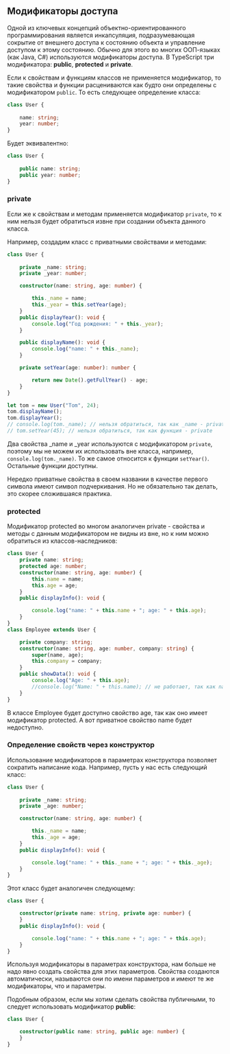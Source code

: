## Модификаторы доступа

Одной из ключевых концепций объектно-ориентированного программирования является инкапсуляция, подразумевающая сокрытие от внешнего доступа к состоянию 
объекта и управление доступом к этому состоянию. Обычно для этого во многих ООП-языках (как Java, C#) используются модификаторы доступа. 
В TypeScript три модификатора: **public**, **protected** и **private**.

Если к свойствам и функциям классов не применяется модификатор, то такие свойства и функции расцениваются как будто они определены с модификатором 
`public`. То есть следующее определение класса:

```ts
class User {
    
    name: string;
    year: number;
}
```

Будет эквивалентно:

```ts
class User {
    
    public name: string;
    public year: number;
}
```

### private

Если же к свойствам и методам применяется модификатор `private`, то к ним нельзя будет обратиться извне при создании объекта данного класса.

Например, создадим класс с приватными свойствами и методами:

```ts
class User {
    
    private _name: string;
    private _year: number;

    constructor(name: string, age: number) {

        this._name = name;
        this._year = this.setYear(age);
    }
    public displayYear(): void {
        console.log("Год рождения: " + this._year);
    }

    public displayName(): void {
        console.log("name: " + this._name);
    }

    private setYear(age: number): number {

        return new Date().getFullYear() - age;
    }
}

let tom = new User("Tom", 24);
tom.displayName();
tom.displayYear();
// console.log(tom._name); // нельзя обратиться, так как _name - private
// tom.setYear(45); // нельзя обратиться, так как функция - private
```

Два свойства _name и _year используются с модификатором `private`, поэтому мы не можем их использовать вне класса, 
например, `console.log(tom._name)`. То же самое относится к функции `setYear()`. Остальные функции доступны.

Нередко приватные свойства в своем названии в качестве первого символа имеют символ подчеркивания. 
Но не обязательно так делать, это скорее сложившаяся практика.

### protected

Модификатор protected во многом аналогичен private - свойства и методы с данным модификатором не видны из вне, но к ним можно обратиться из классов-наследников:

```ts
class User {
    private name: string;
    protected age: number;
    constructor(name: string, age: number) {
        this.name = name;
        this.age = age;
    }
    public displayInfo(): void {

        console.log("name: " + this.name + "; age: " + this.age);
    }
}
class Employee extends User {

    private company: string;
    constructor(name: string, age: number, company: string) {
        super(name, age);
        this.company = company;
    }
    public showData(): void {
        console.log("Age: " + this.age);
        //console.log("Name: " + this.name); // не работает, так как name - private
    }
}
```

В классе Employee будет доступно свойство age, так как оно имеет модификатор protected. А вот приватное свойство name будет недоступно.

### Определение  свойств через конструктор

Использование модификаторов в параметрах конструктора позволяет сократить написание кода. Например, пусть у нас есть следующий класс:

```ts
class User {
    
    private _name: string;
    private _age: number;

    constructor(name: string, age: number) {

        this._name = name;
        this._age = age;
    }
    public displayInfo(): void {

        console.log("name: " + this._name + "; age: " + this._age);
    }
}
```

Этот класс будет аналогичен следующему:

```ts
class User {

    constructor(private name: string, private age: number) {
    }
    public displayInfo(): void {

        console.log("name: " + this.name + "; age: " + this.age);
    }
}
```

Используя модификаторы в параметрах конструктора, нам больше не надо явно создать свойства для этих параметров. Свойства создаются 
автоматически, называются они по имени параметров и имеют те же модификаторы, что и параметры.

Подобным образом, если мы хотим сделать свойства публичными, то следует использовать модификатор **public**:

```ts
class User {

    constructor(public name: string, public age: number) {
    }
}
```


